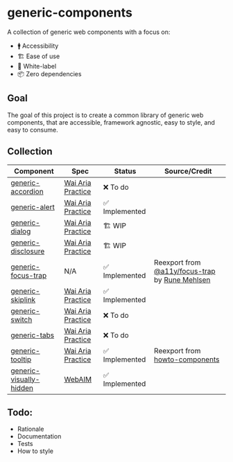 # generic-components

A collection of generic web components with a focus on:

- 🚹 Accessibility
- 🏗 Ease of use
- 🍨 White-label
- 📦 Zero dependencies

## Goal

The goal of this project is to create a common library of generic web components, that are accessible, framework agnostic, easy to style, and easy to consume.

## Collection

| Component                                                     | Spec                                                                        | Status      | Source/Credit                                                                                                                   |
|---------------------------------------------------------------|-----------------------------------------------------------------------------|-------------|---------------------------------------------------------------------------------------------------------------------------------|
| [generic-accordion](/generic-accordion/README.md)             | [Wai Aria Practice](https://www.w3.org/TR/wai-aria-practices/#accordion)    | ❌ To do       |                                                                                                                                 |
| [generic-alert](/generic-alert/README.md)                     | [Wai Aria Practice](https://www.w3.org/TR/wai-aria-practices/#alert)        | ✅ Implemented |                                                                                                                                 |
| [generic-dialog](/generic-dialog/README.md)                   | [Wai Aria Practice](https://www.w3.org/TR/wai-aria-practices/#dialog_modal) | 🏗 WIP         |                                                                                                                                 |
| [generic-disclosure](/generic-disclosure/README.md)           | [Wai Aria Practice](https://www.w3.org/TR/wai-aria-practices/#disclosure)   | 🏗 WIP |                                                                                                                                 |
| [generic-focus-trap](/generic-focus-trap/README.md)           | N/A                                                                         | ✅ Implemented | Reexport from [@a11y/focus-trap](https://npmjs.com/package/@a11y/focus-trap) by [Rune Mehlsen](https://twitter.com/RuneMehlsen) |
| [generic-skiplink](/generic-skiplink/README.md)               | [Wai Aria Practice](https://webaim.org/techniques/skipnav/)                 | ✅ Implemented |                                                                                                                                 |
| [generic-switch](/generic-switch/README.md)                   | [Wai Aria Practice](https://www.w3.org/TR/wai-aria-1.1/#switch)             | ❌ To do       |                                                                                                                                 |
| [generic-tabs](/generic-tabs/README.md)                       | [Wai Aria Practice](https://www.w3.org/TR/wai-aria-practices/#tabpanel)     | ❌ To do       |                                                                                                                                 |
| [generic-tooltip](/generic-tooltip/README.md)                 | [Wai Aria Practice](https://www.w3.org/TR/wai-aria-practices/#tooltip)      | ✅ Implemented | Reexport from [howto-components](https://github.com/GoogleChromeLabs/howto-components)                                          |
| [generic-visually-hidden](/generic-visually-hidden/README.md) | [WebAIM](https://webaim.org/techniques/css/invisiblecontent/)               | ✅ Implemented |                                                                                                                                 |

## Todo:

- Rationale
- Documentation
- Tests
- How to style